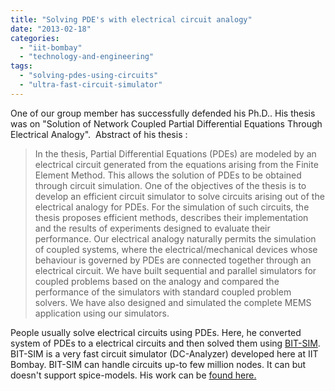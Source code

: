 ```yaml
---
title: "Solving PDE's with electrical circuit analogy"
date: "2013-02-18"
categories: 
  - "iit-bombay"
  - "technology-and-engineering"
tags: 
  - "solving-pdes-using-circuits"
  - "ultra-fast-circuit-simulator"
---
```


One of our group member has successfully defended his Ph.D.. His thesis was on "Solution of Network Coupled Partial Differential Equations Through Electrical Analogy".  Abstract of his thesis :

> In the thesis, Partial Differential Equations (PDEs) are modeled by an electrical circuit generated from the equations arising from the Finite Element Method. This allows the solution of PDEs to be obtained through circuit simulation. One of the objectives of the thesis is to develop an efficient circuit simulator to solve circuits arising out of the electrical analogy for PDEs. For the simulation of such circuits, the thesis proposes efficient methods, describes their implementation and the results of experiments designed to evaluate their performance. Our electrical analogy naturally permits the simulation of coupled systems, where the electrical/mechanical devices whose behaviour is governed by PDEs are connected together through an electrical circuit. We have built sequential and parallel simulators for coupled problems based on the analogy and compared the performance of the simulators with standard coupled problem solvers. We have also designed and simulated the complete MEMS application using our simulators.

People usually solve electrical circuits using PDEs. Here, he converted system of PDEs to a electrical circuits and then solved them using [BIT-SIM](http://www.ircc.iitb.ac.in/~webadm/update/archives/focus/focus6.htm). BIT-SIM is a very fast circuit simulator (DC-Analyzer) developed here at IIT Bombay. BIT-SIM can handle circuits up-to few million nodes. It can but doesn't support spice-models. His work can be [found here.](http://www.dblp.org/search/index.php#query=author:yogesh_dilip_save%20author:yogesh_dilip_save:&qp=W1.4:F1.4:F2.4:F3.4:F4.4:H1.1000)
